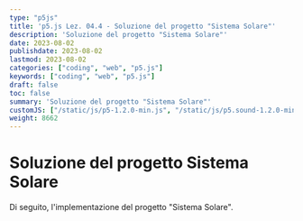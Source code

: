```yaml
---
type: "p5js"
title: 'p5.js Lez. 04.4 - Soluzione del progetto "Sistema Solare"'
description: 'Soluzione del progetto "Sistema Solare"'
date: 2023-08-02
publishdate: 2023-08-02
lastmod: 2023-08-02
categories: ["coding", "web", "p5.js"]
keywords: ["coding", "web", "p5.js"]
draft: false
toc: false
summary: 'Soluzione del progetto "Sistema Solare"'
customJS: ["/static/js/p5-1.2.0-min.js", "/static/js/p5.sound-1.2.0-min.js", "/static/coding/web/p5js/p5Utils.js", "/static/coding/web/p5js/progettoSistemaSolare.js"]
weight: 8662
---
```


# Soluzione del progetto Sistema Solare

Di seguito, l'implementazione del progetto "Sistema Solare".

<div id="sistema"></div>
